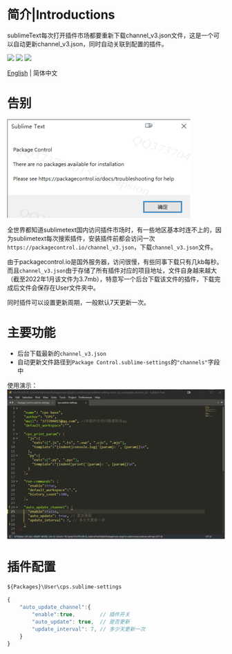 # 简介|Introductions

sublimeText每次打开插件市场都要重新下载channel_v3.json文件，这是一个可以自动更新channel_v3.json，同时自动关联到配置的插件。

<div>
    <img flex="left" src="https://img.shields.io/badge/python-%3E%3D3.8.0-3776AB"/>
    <img flex="left" src="https://img.shields.io/badge/Sublime%20Text-FF9800?style=flat&logo=Sublime%20Text&logoColor=white"/>
    <img flex="left" src="https://img.shields.io/github/license/caoxiemeihao/electron-vite-vue?style=flat"/>
</div>

[English](README.en.md) | 简体中文





# 告别
![2](screenshot/auto-update-channel2.png)

全世界都知道sublimetext国内访问插件市场时，有一些地区基本时连不上的，因为sublimetext每次搜索插件，安装插件前都会访问一次`https://packagecontrol.io/channel_v3.json`，下载`channel_v3.json`文件。

由于packagecontrol.io是国外服务器，访问很慢，有些同事下载只有几kb每秒。而且`channel_v3.json`由于存储了所有插件对应的项目地址，文件自身越来越大（截至2022年1月该文件为3.7mb），特意写一个后台下载该文件的插件，下载完成后文件会保存在User文件夹中。

同时插件可以设置更新周期，一般默认7天更新一次。





# 主要功能

- 后台下载最新的`channel_v3.json`
- 自动更新文件路径到`Package Control.sublime-settings`的`"channels"`字段中

使用演示：
![1](screenshot/auto-update-channel1.gif)



# 插件配置

`${Packages}\User\cps.sublime-settings`

```js
{ 
    "auto_update_channel":{
        "enable":true,        // 插件开关
        "auto_update": true,  // 是否更新
        "update_interval": 7, // 多少天更新一次
    }
}
```

